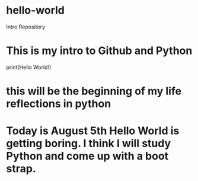 # hello-world
Intro Repository
# This is my intro to Github and Python
print(Hello World!)
# this will be the beginning of my life reflections in python
# Today is August 5th Hello World is getting boring. I think I will study Python and come up with a boot strap.
